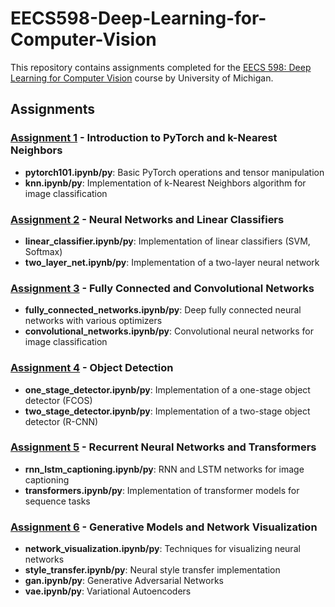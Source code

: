 # EECS598-Deep-Learning-for-Computer-Vision

This repository contains assignments completed for the [EECS 598: Deep Learning for Computer Vision](https://web.eecs.umich.edu/~justincj/teaching/eecs498/WI2022) course by University of Michigan.

## Assignments

### [Assignment 1](./A1/) - Introduction to PyTorch and k-Nearest Neighbors

- **pytorch101.ipynb/py**: Basic PyTorch operations and tensor manipulation
- **knn.ipynb/py**: Implementation of k-Nearest Neighbors algorithm for image classification

### [Assignment 2](./A2/) - Neural Networks and Linear Classifiers

- **linear_classifier.ipynb/py**: Implementation of linear classifiers (SVM, Softmax)
- **two_layer_net.ipynb/py**: Implementation of a two-layer neural network

### [Assignment 3](./A3/) - Fully Connected and Convolutional Networks

- **fully_connected_networks.ipynb/py**: Deep fully connected neural networks with various optimizers
- **convolutional_networks.ipynb/py**: Convolutional neural networks for image classification

### [Assignment 4](./A4/) - Object Detection

- **one_stage_detector.ipynb/py**: Implementation of a one-stage object detector (FCOS)
- **two_stage_detector.ipynb/py**: Implementation of a two-stage object detector (R-CNN)

### [Assignment 5](./A5/) - Recurrent Neural Networks and Transformers

- **rnn_lstm_captioning.ipynb/py**: RNN and LSTM networks for image captioning
- **transformers.ipynb/py**: Implementation of transformer models for sequence tasks

### [Assignment 6](./A6/) - Generative Models and Network Visualization

- **network_visualization.ipynb/py**: Techniques for visualizing neural networks
- **style_transfer.ipynb/py**: Neural style transfer implementation
- **gan.ipynb/py**: Generative Adversarial Networks
- **vae.ipynb/py**: Variational Autoencoders
